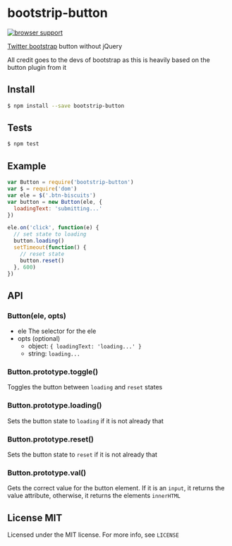 # bootstrip-button

[![browser support](https://ci.testling.com/evanlucas/bootstrip-button.png)](https://ci.testling.com/evanlucas/bootstrip-button)

[Twitter bootstrap](https://github.com/twbs/bootstrap) button without jQuery

All credit goes to the devs of bootstrap as this is heavily based on the button plugin from it

## Install

```bash
$ npm install --save bootstrip-button
```

## Tests

```bash
$ npm test
```

## Example

```js
var Button = require('bootstrip-button')
var $ = require('dom')
var ele = $('.btn-biscuits')
var button = new Button(ele, {
  loadingText: 'submitting...'
})

ele.on('click', function(e) {
  // set state to loading
  button.loading()
  setTimeout(function() {
    // reset state
    button.reset()
  }, 600)
})
```

## API

### Button(ele, opts)

- ele The selector for the ele
- opts (optional)
  - object: `{ loadingText: 'loading...' }` 
  - string: `loading...`

### Button.prototype.toggle()

Toggles the button between `loading` and `reset` states

### Button.prototype.loading()

Sets the button state to `loading` if it is not already that

### Button.prototype.reset()

Sets the button state to `reset` if it is not already that

### Button.prototype.val()

Gets the correct value for the button element. If it is an `input`, it returns the value attribute, otherwise, it returns the elements `innerHTML`

## License MIT

Licensed under the MIT license. For more info, see `LICENSE`
